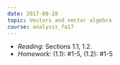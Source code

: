 ```yaml
---
date: 2017-08-28
topic: Vectors and vector algebra
course: analysis_fa17
---
```


- *Reading*: Sections 1.1, 1.2.
- *Homework*: (1.1): #1-5, (1.2): #1-5
